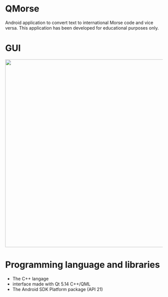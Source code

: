 # QMorse

Android application to convert text to international Morse code and vice versa.
This application has been developed for educational purposes only.

# GUI
<img src="https://user-images.githubusercontent.com/33329690/75713840-e3031280-5cca-11ea-96c1-bfc40e4464fb.jpg" width="600" >

# Programming language and libraries
- The C++ langage
- interface made with Qt 5.14 C++/QML
- The Android SDK Platform package (API 21)
